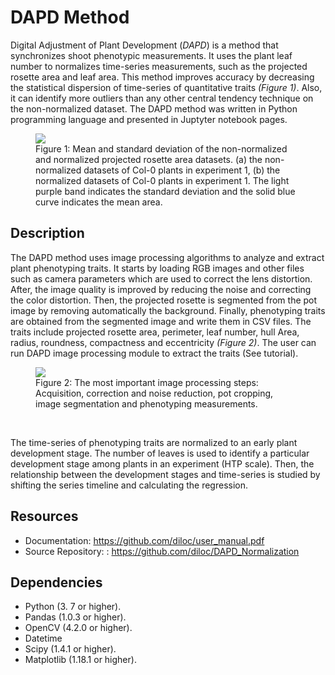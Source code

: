 # DAPD Method
Digital Adjustment of Plant Development (_DAPD_) is a method that synchronizes shoot phenotypic measurements. It uses the plant leaf number to normalizes time-series measurements, such as the projected rosette area and leaf area. This method improves accuracy by decreasing the statistical dispersion of time-series of quantitative traits _(Figure 1)_. Also, it can identify more outliers than any other central tendency technique on the non-normalized dataset. The DAPD method was written in Python programming language and presented in Juptyter notebook pages.


<figure>
  <img src="https://github.com/diloc/DAPD_Normalization/blob/master/results_Col-0.jpg">
  <figcaption>
  Figure 1: Mean and standard deviation of the non-normalized and normalized projected rosette area datasets. (a) the non-normalized datasets of Col-0 plants in experiment 1, (b) the normalized datasets of Col-0 plants in experiment 1. The light purple band indicates the standard deviation and the solid blue curve indicates the mean area.
  </figcaption>
</figure>

## Description
The DAPD method uses image processing algorithms to analyze and extract plant phenotyping traits. It starts by loading RGB images and other files such as camera parameters which are used to correct the lens distortion. After, the image quality is improved by reducing the noise and correcting the color distortion. Then, the projected rosette is segmented from the pot image by removing automatically the background. Finally, phenotyping traits are obtained from the segmented image and write them in CSV files. The traits include projected rosette area, perimeter, leaf number, hull Area, radius, roundness, compactness and eccentricity _(Figure 2)_. The user can run DAPD image processing module to extract the traits (See tutorial).

<figure>
  <img src="https://github.com/diloc/DAPD_Normalization/blob/master/ImProcess_Steps.png">
  <figcaption>
  Figure 2: The most important image processing steps: Acquisition, correction and noise reduction, pot cropping, image segmentation and phenotyping measurements.
  </figcaption>
</figure>

<p>&nbsp;</p>


The time-series of phenotyping traits are normalized to an early plant development stage. The number of leaves is used to identify a particular development stage among plants in an experiment (HTP scale). Then, the relationship between the development stages and time-series is studied by shifting the series timeline and calculating the regression.

## Resources

* Documentation: https://github.com/diloc/user_manual.pdf
* Source Repository: : https://github.com/diloc/DAPD_Normalization

## Dependencies
* Python (3. 7 or higher).
* Pandas (1.0.3 or higher).
* OpenCV (4.2.0 or higher).
* Datetime
* Scipy (1.4.1 or higher).
* Matplotlib (1.18.1 or higher).



